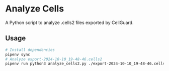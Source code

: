 # Analyze Cells

A Python script to analyze .cells2 files exported by CellGuard.

## Usage

```sh
# Install dependencies 
pipenv sync
# Analyze export-2024-10-10_19-48-46.cells2
pipenv run python3 analyze_cells2.py ./export-2024-10-10_19-48-46.cells2
```
